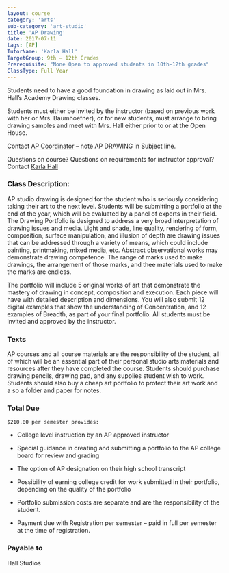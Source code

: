 ```yaml
---
layout: course
category: 'arts'
sub-category: 'art-studio'
title: 'AP Drawing'
date: 2017-07-11
tags: [AP]
TutorName: 'Karla Hall'
TargetGroup: 9th – 12th Grades
Prerequisite: "None Open to approved students in 10th-12th grades"
ClassType: Full Year
---
```

Students need to have a good foundation in drawing as laid out in Mrs. Hall’s Academy Drawing classes.

Students must either be invited by the instructor (based on previous work with her or Mrs. Baumhoefner), or for new students, must arrange to bring drawing samples and meet with Mrs. Hall either prior to or at the Open House.

Contact [AP Coordinator](ouryeahservices@gmail.com) – note AP DRAWING in Subject line.

Questions on course? Questions on requirements for instructor approval? Contact [Karla Hall](mailto:hallstudios@yahoo.com)

### Class Description:
AP studio drawing is designed for the student who is seriously considering taking their art to the next level. Students will be submitting a portfolio at the end of the year, which will be evaluated by a panel of experts in their field. The Drawing Portfolio is designed to address a very broad interpretation of drawing issues and media.  Light and shade, line quality, rendering of form, composition, surface manipulation, and illusion of depth are drawing issues that can be addressed through a variety of means, which could include painting, printmaking, mixed media, etc.  Abstract observational works may demonstrate drawing competence.  The range of marks used to make drawings, the arrangement of those marks, and thee materials used to make the marks are endless.

The portfolio will include 5 original works of art that  demonstrate the mastery of drawing in concept, composition and execution. Each piece will have with detailed description  and dimensions. You will also submit 12 digital examples that show the understanding of Concentration, and 12 examples of  Breadth, as part of your final portfolio. All students must be invited and approved by the instructor.


### Texts
AP courses and all course materials are the responsibility of the student, all of which will be an essential part of their personal studio arts materials and resources after they have completed the course. Students should purchase drawing pencils, drawing pad, and any supplies student wish to work. Students should also buy a cheap art portfolio to protect their art work and a so a folder and paper for notes.
### Total Due

    $210.00 per semester provides:

* College level  instruction by an AP approved instructor
* Special guidance in creating and submitting a portfolio to the AP college board for review and grading
* The option of AP designation on their high school transcript
* Possibility of earning college credit for work submitted in their portfolio, depending on the quality of the portfolio

* Portfolio submission costs are separate and are the responsibility of the student.
* Payment due with Registration per semester – paid in full per semester at the time of registration.

### Payable to
Hall Studios